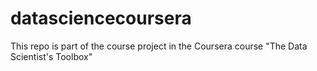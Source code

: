 # datasciencecoursera
This repo is part of the course project in the Coursera course "The Data Scientist's Toolbox" 
